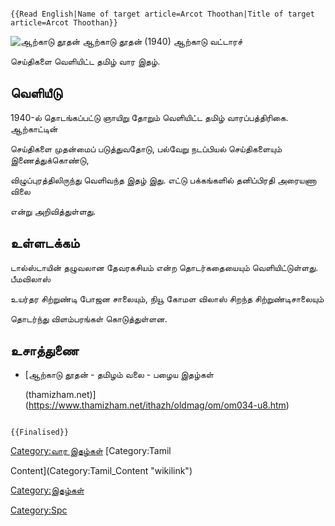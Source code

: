 ```{=mediawiki}
{{Read English|Name of target article=Arcot Thoothan|Title of target article=Arcot Thoothan}}
```
![ஆற்காடு தூதன்](அர்.jpg "ஆற்காடு தூதன்") ஆற்காடு தூதன் (1940) ஆற்காடு வட்டாரச்
செய்திகளை வெளியிட்ட தமிழ் வார இதழ்.

## வெளியீடு

1940-ல் தொடங்கப்பட்டு ஞாயிறு தோறும் வெளியிட்ட தமிழ் வாரப்பத்திரிகை. ஆற்காட்டின்
செய்திகளை முதன்மைப் படுத்துவதோடு, பல்வேறு நடப்பியல் செய்திகளையும் இணைத்துக்கொண்டு,
விழுப்புரத்திலிருந்து வெளிவந்த இதழ் இது. எட்டு பக்கங்களில் தனிப்பிரதி அரையணா விலை
என்று அறிவித்துள்ளது.

## உள்ளடக்கம்

டால்ஸ்டாயின் தழுவலான தேவரகசியம் என்ற தொடர்கதையையும் வெளியிட்டுள்ளது. பீமவிலாஸ்
உயர்தர சிற்றுண்டி போஜன சாலையும், நியூ கோமள விலாஸ் சிறந்த சிற்றுண்டிசாலையும்
தொடர்ந்து விளம்பரங்கள் கொடுத்துள்ளன.

## உசாத்துணை

-   [ஆற்காடு தூதன் - தமிழம் வலை - பழைய இதழ்கள்
    (thamizham.net)](https://www.thamizham.net/ithazh/oldmag/om/om034-u8.htm)

```{=mediawiki}
{{Finalised}}
```
[Category:வார இதழ்கள்](Category:வார_இதழ்கள் "wikilink") [Category:Tamil
Content](Category:Tamil_Content "wikilink")
[Category:இதழ்கள்](Category:இதழ்கள் "wikilink")
[Category:Spc](Category:Spc "wikilink")
